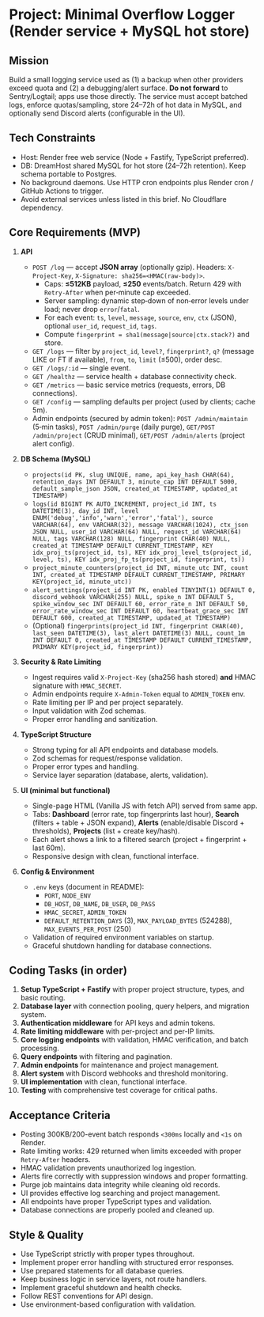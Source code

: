 # Project: Minimal Overflow Logger (Render service + MySQL hot store)

## Mission
Build a small logging service used as (1) a backup when other providers exceed quota and (2) a debugging/alert surface. **Do not forward** to Sentry/Logtail; apps use those directly. The service must accept batched logs, enforce quotas/sampling, store 24–72h of hot data in MySQL, and optionally send Discord alerts (configurable in the UI).

## Tech Constraints
- Host: Render free web service (Node + Fastify, TypeScript preferred).
- DB: DreamHost shared MySQL for hot store (24–72h retention). Keep schema portable to Postgres.
- No background daemons. Use HTTP cron endpoints plus Render cron / GitHub Actions to trigger.
- Avoid external services unless listed in this brief. No Cloudflare dependency.

## Core Requirements (MVP)
1) **API**
   - `POST /log` — accept **JSON array** (optionally gzip). Headers: `X-Project-Key`, `X-Signature: sha256=<HMAC(raw-body)>`.
     - Caps: **≤512KB** payload, **≤250** events/batch. Return 429 with `Retry-After` when per‑minute cap exceeded.
     - Server sampling: dynamic step‑down of non‑error levels under load; never drop `error`/`fatal`.
     - For each event: `ts`, `level`, `message`, `source`, `env`, `ctx` (JSON), optional `user_id`, `request_id`, `tags`.
     - Compute `fingerprint = sha1(message|source|ctx.stack?)` and store.
   - `GET /logs` — filter by `project_id`, `level?`, `fingerprint?`, `q?` (message LIKE or FT if available), `from`, `to`, `limit` (≤500), order desc.
   - `GET /logs/:id` — single event.
   - `GET /healthz` — service health + database connectivity check.
   - `GET /metrics` — basic service metrics (requests, errors, DB connections).
   - `GET /config` — sampling defaults per project (used by clients; cache 5m).
   - Admin endpoints (secured by admin token): `POST /admin/maintain` (5‑min tasks), `POST /admin/purge` (daily purge), `GET/POST /admin/project` (CRUD minimal), `GET/POST /admin/alerts` (project alert config).

2) **DB Schema (MySQL)**
   - `projects(id PK, slug UNIQUE, name, api_key_hash CHAR(64), retention_days INT DEFAULT 3, minute_cap INT DEFAULT 5000, default_sample_json JSON, created_at TIMESTAMP, updated_at TIMESTAMP)`
   - `logs(id BIGINT PK AUTO_INCREMENT, project_id INT, ts DATETIME(3), day_id INT, level ENUM('debug','info','warn','error','fatal'), source VARCHAR(64), env VARCHAR(32), message VARCHAR(1024), ctx_json JSON NULL, user_id VARCHAR(64) NULL, request_id VARCHAR(64) NULL, tags VARCHAR(128) NULL, fingerprint CHAR(40) NULL, created_at TIMESTAMP DEFAULT CURRENT_TIMESTAMP, KEY idx_proj_ts(project_id, ts), KEY idx_proj_level_ts(project_id, level, ts), KEY idx_proj_fp_ts(project_id, fingerprint, ts))`
   - `project_minute_counters(project_id INT, minute_utc INT, count INT, created_at TIMESTAMP DEFAULT CURRENT_TIMESTAMP, PRIMARY KEY(project_id, minute_utc))`
   - `alert_settings(project_id INT PK, enabled TINYINT(1) DEFAULT 0, discord_webhook VARCHAR(255) NULL, spike_n INT DEFAULT 5, spike_window_sec INT DEFAULT 60, error_rate_n INT DEFAULT 50, error_rate_window_sec INT DEFAULT 60, heartbeat_grace_sec INT DEFAULT 600, created_at TIMESTAMP, updated_at TIMESTAMP)`
   - (Optional) `fingerprints(project_id INT, fingerprint CHAR(40), last_seen DATETIME(3), last_alert DATETIME(3) NULL, count_1m INT DEFAULT 0, created_at TIMESTAMP DEFAULT CURRENT_TIMESTAMP, PRIMARY KEY(project_id, fingerprint))`

3) **Security & Rate Limiting**
   - Ingest requires valid `X-Project-Key` (sha256 hash stored) **and** HMAC signature with `HMAC_SECRET`.
   - Admin endpoints require `X-Admin-Token` equal to `ADMIN_TOKEN` env.
   - Rate limiting per IP and per project separately.
   - Input validation with Zod schemas.
   - Proper error handling and sanitization.

4) **TypeScript Structure**
   - Strong typing for all API endpoints and database models.
   - Zod schemas for request/response validation.
   - Proper error types and handling.
   - Service layer separation (database, alerts, validation).

5) **UI (minimal but functional)**
   - Single-page HTML (Vanilla JS with fetch API) served from same app.
   - Tabs: **Dashboard** (error rate, top fingerprints last hour), **Search** (filters + table + JSON expand), **Alerts** (enable/disable Discord + thresholds), **Projects** (list + create key/hash).
   - Each alert shows a link to a filtered search (project + fingerprint + last 60m).
   - Responsive design with clean, functional interface.

6) **Config & Environment**
   - `.env` keys (document in README):
     - `PORT`, `NODE_ENV`
     - `DB_HOST`, `DB_NAME`, `DB_USER`, `DB_PASS`
     - `HMAC_SECRET`, `ADMIN_TOKEN`
     - `DEFAULT_RETENTION_DAYS` (3), `MAX_PAYLOAD_BYTES` (524288), `MAX_EVENTS_PER_POST` (250)
   - Validation of required environment variables on startup.
   - Graceful shutdown handling for database connections.

## Coding Tasks (in order)
1) **Setup TypeScript + Fastify** with proper project structure, types, and basic routing.
2) **Database layer** with connection pooling, query helpers, and migration system.
3) **Authentication middleware** for API keys and admin tokens.
4) **Rate limiting middleware** with per-project and per-IP limits.
5) **Core logging endpoints** with validation, HMAC verification, and batch processing.
6) **Query endpoints** with filtering and pagination.
7) **Admin endpoints** for maintenance and project management.
8) **Alert system** with Discord webhooks and threshold monitoring.
9) **UI implementation** with clean, functional interface.
10) **Testing** with comprehensive test coverage for critical paths.

## Acceptance Criteria
- Posting 300KB/200-event batch responds `<300ms` locally and `<1s` on Render.
- Rate limiting works: 429 returned when limits exceeded with proper `Retry-After` headers.
- HMAC validation prevents unauthorized log ingestion.
- Alerts fire correctly with suppression windows and proper formatting.
- Purge job maintains data integrity while cleaning old records.
- UI provides effective log searching and project management.
- All endpoints have proper TypeScript types and validation.
- Database connections are properly pooled and cleaned up.

## Style & Quality
- Use TypeScript strictly with proper types throughout.
- Implement proper error handling with structured error responses.
- Use prepared statements for all database queries.
- Keep business logic in service layers, not route handlers.
- Implement graceful shutdown and health checks.
- Follow REST conventions for API design.
- Use environment-based configuration with validation.